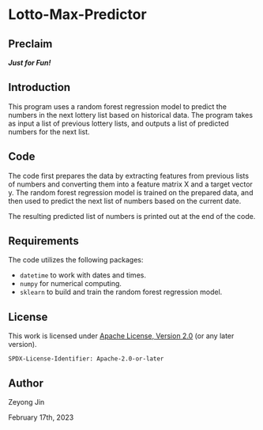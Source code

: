 # Lotto-Max-Predictor

## Preclaim

***Just for Fun!***

## Introduction
This program uses a random forest regression model to predict the numbers in the next lottery list based on historical data. The program takes as input a list of previous lottery lists, and outputs a list of predicted numbers for the next list.

## Code
The code first prepares the data by extracting features from previous lists of numbers and converting them into a feature matrix X and a target vector y. The random forest regression model is trained on the prepared data, and then used to predict the next list of numbers based on the current date.

The resulting predicted list of numbers is printed out at the end of the code.


## Requirements
The code utilizes the following packages:

- `datetime` to work with dates and times.
- `numpy` for numerical computing.
- `sklearn` to build and train the random forest regression model.

## License

This work is licensed under [Apache License, Version 2.0](https://www.apache.org/licenses/LICENSE-2.0) (or any later version). 

`SPDX-License-Identifier: Apache-2.0-or-later`

## Author

Zeyong Jin

February 17th, 2023



